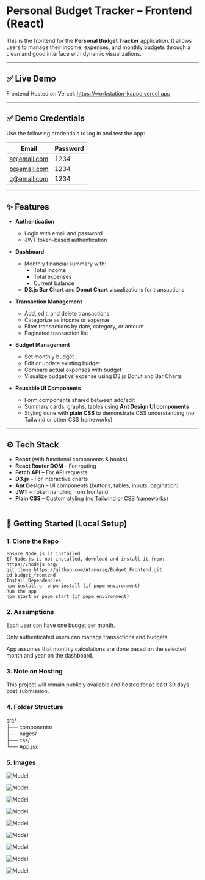 # Personal Budget Tracker – Frontend (React)

This is the frontend for the **Personal Budget Tracker** application. It allows users to manage their income, expenses, and monthly budgets through a clean and good interface with dynamic visualizations.

---

## ✅ Live Demo

Frontend Hosted on Vercel:
https://workstation-kappa.vercel.app

---

## ✅ Demo Credentials

Use the following credentials to log in and test the app:

| Email              | Password  |
|--------------------|-----------|
| a@email.com     | 1234   |
| b@email.com | 1234   |
| c@email.com     | 1234 |


---

## ✨ Features

- **Authentication**
  - Login with email and password
  - JWT token-based authentication

- **Dashboard**
  - Monthly financial summary with:
    - Total income
    - Total expenses
    - Current balance
  - **D3.js Bar Chart** and **Donut Chart** visualizations for transactions

- **Transaction Management**
  - Add, edit, and delete transactions
  - Categorize as income or expense
  - Filter transactions by date, category, or amount
  - Paginated transaction list

- **Budget Management**
  - Set monthly budget
  - Edit or update existing budget
  - Compare actual expenses with budget
  - Visualize budget vs expense using D3.js Donut and Bar Charts

- **Reusable UI Components**
  - Form components shared between add/edit
  - Summary cards, graphs, tables using **Ant Design UI components**
  - Styling done with **plain CSS** to demonstrate CSS understanding (no Tailwind or other CSS frameworks)

---

## ⚙️ Tech Stack

- **React** (with functional components & hooks)
- **React Router DOM** – For routing
- **Fetch API** – For API requests 
- **D3.js** – For interactive charts
- **Ant Design** – UI components (buttons, tables, inputs, pagination)
- **JWT** – Token handling from frontend
- **Plain CSS** – Custom styling (no Tailwind or CSS frameworks)

---

## 🚀 Getting Started (Local Setup)

### 1. Clone the Repo
```
Ensure Node.js is installed
If Node.js is not installed, download and install it from: https://nodejs.org/
git clone https://github.com/Atanurag/Budget_Frontend.git
cd budget_frontend
Install Dependencies
npm install or pnpm install (if pnpm environment)
Run the app
npm start or pnpm start (if pnpm environment)
```
### 2. Assumptions 

Each user can have one budget per month.

Only authenticated users can manage transactions and budgets.

App assumes that monthly calculations are done based on the selected month and year on the dashboard.

### 3. Note on Hosting

This project will remain publicly available and hosted for at least 30 days post submission.

### 4. Folder Structure
src/      
├── components/          
├── pages/              
├── css/              
└── App.jsx               

### 5. Images

 ![Model](https://raw.githubusercontent.com/Atanurag/budget_frontend/05d6e70ab0d61753781d492e8989a2a2eefb1463/page1.png)

 ![Model](https://raw.githubusercontent.com/Atanurag/budget_frontend/refs/heads/main/page2.png)

 ![Model](https://raw.githubusercontent.com/Atanurag/budget_frontend/refs/heads/main/page3.png)

![Model](https://raw.githubusercontent.com/Atanurag/budget_frontend/refs/heads/main/page4.png)

![Model](https://raw.githubusercontent.com/Atanurag/budget_frontend/refs/heads/main/page5.png)

![Model](https://raw.githubusercontent.com/Atanurag/budget_frontend/refs/heads/main/page6.png)

![Model](https://raw.githubusercontent.com/Atanurag/budget_frontend/refs/heads/main/page7.png)

![Model](https://raw.githubusercontent.com/Atanurag/budget_frontend/refs/heads/main/page8.png)

![Model](https://raw.githubusercontent.com/Atanurag/budget_frontend/refs/heads/main/page9.png)
